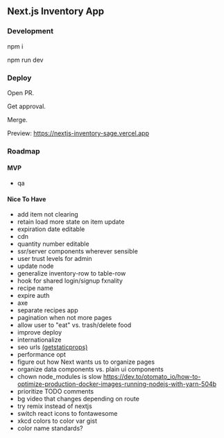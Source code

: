 ## Next.js Inventory App

### Development

npm i

npm run dev

### Deploy

Open PR.

Get approval.

Merge.

Preview: https://nextjs-inventory-sage.vercel.app

### Roadmap

#### MVP

- qa

#### Nice To Have

- add item not clearing
- retain load more state on item update
- expiration date editable
- cdn
- quantity number editable
- ssr/server components wherever sensible
- user trust levels for admin
- update node
- generalize inventory-row to table-row
- hook for shared login/signup fxnality
- recipe name
- expire auth
- axe
- separate recipes app
- pagination when not more pages
- allow user to "eat" vs. trash/delete food
- improve deploy
- internationalize
- seo urls [(getstaticprops)](https://www.udemy.com/course/react-with-typescript/learn/lecture/22717973#overview)
- performance opt
- figure out how Next wants us to organize pages
- organize data components vs. plain ui components
- chown node_modules is slow https://dev.to/otomato_io/how-to-optimize-production-docker-images-running-nodejs-with-yarn-504b
- prioritize TODO comments
- bg video that changes depending on route
- try remix instead of nextjs
- switch react icons to fontawesome
- xkcd colors to color var gist
- color name standards?
